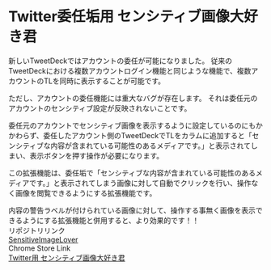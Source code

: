 # Twitter委任垢用 センシティブ画像大好き君

新しいTweetDeckではアカウントの委任が可能になりました。
従来のTweetDeckにおける複数アカウントログイン機能と同じような機能で、複数アカウントのTLを同時に表示することが可能です。

ただし、アカウントの委任機能には重大なバグが存在します。
それは委任元のアカウントのセンシティブ設定が反映されないことです。

委任元のアカウントでセンシティブ画像を表示するように設定しているのにもかかわらず、委任したアカウント側のTweetDeckでTLをカラムに追加すると「センシティブな内容が含まれている可能性のあるメディアです。」と表示されてしまい、表示ボタンを押す操作が必要になります。

この拡張機能は、委任垢で「センシティブな内容が含まれている可能性のあるメディアです。」と表示されてしまう画像に対して自動でクリックを行い、操作なく画像を閲覧できるようにする拡張機能です。

内容の警告ラベルが付けられている画像に対して、操作する事無く画像を表示できるようにする拡張機能と併用すると、より効果的です！！  
リポジトリリンク  
[SensitiveImageLover](https://github.com/noriokun4649/SensitiveImageLover)  
Chrome Store Link  
[Twitter用 センシティブ画像大好き君](https://chrome.google.com/webstore/detail/twitter%E7%94%A8-%E3%82%BB%E3%83%B3%E3%82%B7%E3%83%86%E3%82%A3%E3%83%96%E7%94%BB%E5%83%8F%E5%A4%A7%E5%A5%BD%E3%81%8D%E5%90%9B/gmmdlghnjobnnkochmhgbmdaoncibakj)
